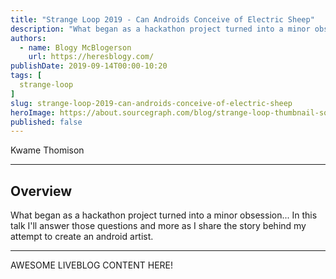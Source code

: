 ```yaml
---
title: "Strange Loop 2019 - Can Androids Conceive of Electric Sheep"
description: "What began as a hackathon project turned into a minor obsession... In this talk I'll answer those questions and more as I share the story behind my attempt to create an android artist."
authors:
  - name: Blogy McBlogerson
    url: https://heresblogy.com/
publishDate: 2019-09-14T00:00-10:20
tags: [
  strange-loop
]
slug: strange-loop-2019-can-androids-conceive-of-electric-sheep
heroImage: https://about.sourcegraph.com/blog/strange-loop-thumbnail-square-v2.jpg
published: false
---
```


<div class="container p-0 liveblog-presenters">
  <div class="row m-0">
      <p class=" mr-12 m-0">
        <span class="liveblog-presenters__name">Kwame Thomison</span>
        <a href="https://github.com/Kwamenum86" target="_blank" title="GitHub"><i class="fa fa-github pr-2"></i></a>
        <a href="https://www.linkedin.com/in/kwamethomison" target="_blank" title="LinkedIn"><i class="fa fa-linkedin pr-2"></i></a>
      </p>
  </div>
</div>

---

## Overview

What began as a hackathon project turned into a minor obsession... In this talk I'll answer those questions and more as I share the story behind my attempt to create an android artist.

---

AWESOME LIVEBLOG CONTENT HERE!

<!-- Note on images
  Images (e.g. my_image.jpg) should be put in the `website/static/blog/strange-loop-2019` directory, with the path to the image in your post being `/blog/strange-loop-2019/my_image.jpg`. If you'd rather host the images somewhere else for ease of use, that's fine too.

  Please also try to keep your images to a reasonable size by:
    - Using JPEG compression, unless image is mostly solid color
    - JPEG compression set between 60%-80%
    - Resizing the image to be no wider then 750px
    - If PNG, use a tool like ImageOptim (https://imageoptim.com/mac) to optimize the file size

  I suggest re-sizing and compressing all the images in one batch as a last step.
-->
